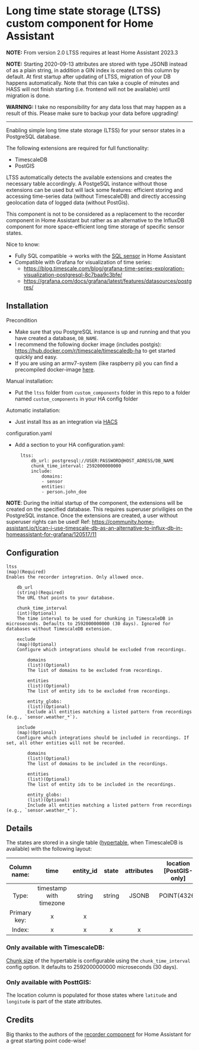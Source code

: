 Long time state storage (LTSS) custom component for Home Assistant
========================================

**NOTE:** From version 2.0 LTSS requires at least Home Assistant 2023.3

**NOTE:** Starting 2020-09-13 attributes are stored with type JSONB instead of as a plain string, in addition a GIN index is created on this column by default. At first startup after updating of LTSS, migration of your DB happens automatically. Note that this can take a couple of minutes and HASS will not finish starting (i.e. frontend will not be available) until migration is done.

**WARNING:** I take no responsibility for any data loss that may happen as a result of this. Please make sure to backup your data before upgrading!

----

Enabling simple long time state storage (LTSS) for your sensor states in a PostgreSQL database.

The following extensions are required for full functionality:
* TimescaleDB
* PostGIS

LTSS automatically detects the available extensions and creates the necessary table accordingly. A PostgeSQL instance without those extensions can be used but will lack some features: efficient storing and accessing time-series data (without TimescaleDB) and directly accessing geolocation data of logged data (without PostGis).

This component is not to be considered as a replacement to the recorder component in Home Assistant but rather as an alternative to the InfluxDB component for more space-efficient long time storage of specific sensor states.

Nice to know:
* Fully SQL compatible -> works with the [SQL sensor](https://www.home-assistant.io/integrations/sql/) in Home Assistant
* Compatible with Grafana for visualization of time series:
    * https://blog.timescale.com/blog/grafana-time-series-exploration-visualization-postgresql-8c7baa9c3bfe/
    * https://grafana.com/docs/grafana/latest/features/datasources/postgres/

## Installation

Precondition
* Make sure that you PostgreSQL instance is up and running and that you have created a database, ```DB_NAME```. 
* I recommend the following docker image (includes postgis): https://hub.docker.com/r/timescale/timescaledb-ha to get started quickly and easy.
* If you are using an armv7-system (like raspberry pi) you can find a precompiled docker-image [here](https://hub.docker.com/repository/docker/dekiesel/timescaledb-postgis).


Manual installation:
* Put the ```ltss``` folder from ```custom_components``` folder in this repo to a folder named ```custom_components``` in your HA config folder

Automatic installation:
* Just install ltss as an integration via [HACS](https://hacs.xyz/)


configuration.yaml
* Add a section to your HA configuration.yaml:

        ltss:
            db_url: postgresql://USER:PASSWORD@HOST_ADRESS/DB_NAME
            chunk_time_interval: 2592000000000
            include:
                domains:
                - sensor
                entities:
                - person.john_doe

**NOTE**: During the initial startup of the component, the extensions will be created on the specified database. This requires superuser priviligies on the PostgreSQL instance. Once the extensions are created, a user without superuser rights can be used! Ref: https://community.home-assistant.io/t/can-i-use-timescale-db-as-an-alternative-to-influx-db-in-homeassistant-for-grafana/120517/11

## Configuration

    ltss
    (map)(Required) 
    Enables the recorder integration. Only allowed once.

        db_url
        (string)(Required)
        The URL that points to your database.

        chunk_time_interval
        (int)(Optional)
        The time interval to be used for chunking in TimescaleDB in microseconds. Defaults to 2592000000000 (30 days). Ignored for databases without TimescaleDB extension.

        exclude
        (map)(Optional)
        Configure which integrations should be excluded from recordings.

            domains
            (list)(Optional)
            The list of domains to be excluded from recordings.

            entities
            (list)(Optional)
            The list of entity ids to be excluded from recordings.

            entity_globs:
            (list)(Optional)
            Exclude all entities matching a listed pattern from recordings (e.g., `sensor.weather_*`).

        include
        (map)(Optional)
        Configure which integrations should be included in recordings. If set, all other entities will not be recorded.

            domains
            (list)(Optional)
            The list of domains to be included in the recordings.

            entities
            (list)(Optional)
            The list of entity ids to be included in the recordings.

            entity_globs:
            (list)(Optional)
            Include all entities matching a listed pattern from recordings (e.g., `sensor.weather_*`).

## Details
The states are stored in a single table ([hypertable](https://docs.timescale.com/latest/using-timescaledb/hypertables), when TimescaleDB is available) with the following layout:

| Column name: | time | entity_id | state | attributes | location [PostGIS-only] |
|:---:|:---:|:---:|:---:|:---:|:-----------------------:|
| Type: | timestamp with timezone | string | string | JSONB |       POINT(4326)       |
| Primary key: | x | x |  |  |  |
| Index: | x | x | x | x |                         |

### Only available with TimescaleDB:
[Chunk size](https://docs.timescale.com/latest/using-timescaledb/hypertables#best-practices) of the hypertable is configurable using the `chunk_time_interval` config option. It defaults to 2592000000000 microseconds (30 days).

### Only available with PosttGIS:
The location column is populated for those states where ```latitude``` and ```longitude``` is part of the state attributes.

## Credits
Big thanks to the authors of the [recorder component](https://github.com/home-assistant/home-assistant/tree/dev/homeassistant/components/recorder) for Home Assistant for a great starting point code-wise!
